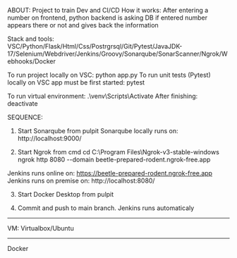ABOUT: Project to train Dev and CI/CD
How it works: After entering a number on frontend, python backend is asking DB if entered number appears there or not and gives back the information

Stack and tools: VSC/Python/Flask/Html/Css/Postrgrsql/Git/Pytest/JavaJDK-17/Selenium/Webdriver/Jenkins/Groovy/Sonarqube/SonarScanner/Ngrok/Webhooks/Docker

To run project locally on VSC: python app.py
To run unit tests (Pytest) locally on VSC app must be first started: pytest 

To run virtual environment: .\venv\Scripts\Activate
After finishing: deactivate

SEQUENCE: 

1. Start Sonarqube from pulpit
Sonarqube locally runs on:  http://localhost:9000/

2. Start Ngrok from cmd 
cd C:\Program Files\Ngrok-v3-stable-windows
ngrok http 8080 --domain beetle-prepared-rodent.ngrok-free.app

Jenkins runs online on: https://beetle-prepared-rodent.ngrok-free.app
Jenkins runs on premise on: http://localhost:8080/

3. Start Docker Desktop from pulpit

4. Commit and push to main branch. Jenkins runs automaticaly 



---------------------------------------------------------------------------------------------------------------------------------------------------------------

VM: Virtualbox/Ubuntu

------------------------------------------------------------------------------------------------------------------------------------------------
Docker
